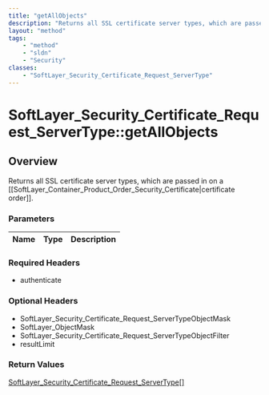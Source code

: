 ```yaml
---
title: "getAllObjects"
description: "Returns all SSL certificate server types, which are passed in on a [[SoftLayer_Container_Product_Order_Security_Certific... "
layout: "method"
tags:
    - "method"
    - "sldn"
    - "Security"
classes:
    - "SoftLayer_Security_Certificate_Request_ServerType"
---
```

# SoftLayer_Security_Certificate_Request_ServerType::getAllObjects
## Overview 
Returns all SSL certificate server types, which are passed in on a [[SoftLayer_Container_Product_Order_Security_Certificate|certificate order]]. 

### Parameters 
|Name | Type | Description |
| --- | --- | --- |


### Required Headers
* authenticate

### Optional Headers
* SoftLayer_Security_Certificate_Request_ServerTypeObjectMask
* SoftLayer_ObjectMask
* SoftLayer_Security_Certificate_Request_ServerTypeObjectFilter
* resultLimit

### Return Values
<a href='/reference/datatypes/SoftLayer_Security_Certificate_Request_ServerType'>SoftLayer_Security_Certificate_Request_ServerType[] </a>

